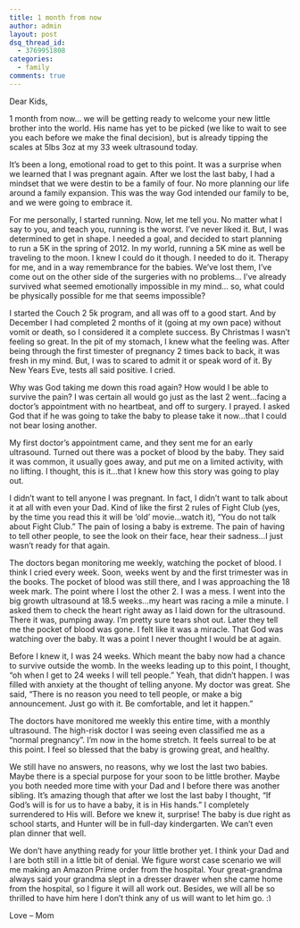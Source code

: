 ```yaml
---
title: 1 month from now
author: admin
layout: post
dsq_thread_id:
  - 3769951808
categories:
  - family
comments: true
---
```

Dear Kids,

1 month from now&#8230; we will be getting ready to welcome your new little brother into the world. His name has yet to be picked (we like to wait to see you each before we make the final decision), but is already tipping the scales at 5lbs 3oz at my 33 week ultrasound today.

It&#8217;s been a long, emotional road to get to this point. It was a surprise when we learned that I was pregnant again. After we lost the last baby, I had a mindset that we were destin to be a family of four. No more planning our life around a family expansion. This was the way God intended our family to be, and we were going to embrace it.

For me personally, I started running. Now, let me tell you. No matter what I say to you, and teach you, running is the worst. I&#8217;ve never liked it. But, I was determined to get in shape. I needed a goal, and decided to start planning to run a 5K in the spring of 2012. In my world, running a 5K mine as well be traveling to the moon. I knew I could do it though. I needed to do it. Therapy for me, and in a way remembrance for the babies. We&#8217;ve lost them, I&#8217;ve come out on the other side of the surgeries with no problems&#8230; I&#8217;ve already survived what seemed emotionally impossible in my mind&#8230; so, what could be physically possible for me that seems impossible?

I started the Couch 2 5k program, and all was off to a good start. And by December I had completed 2 months of it (going at my own pace) without vomit or death, so I considered it a complete success. By Christmas I wasn&#8217;t feeling so great. In the pit of my stomach, I knew what the feeling was. After being through the first timester of pregnancy 2 times back to back, it was fresh in my mind. But, I was to scared to admit it or speak word of it. By New Years Eve, tests all said positive. I cried.

Why was God taking me down this road again? How would I be able to survive the pain? I was certain all would go just as the last 2 went&#8230;facing a doctor&#8217;s appointment with no heartbeat, and off to surgery. I prayed. I asked God that if he was going to take the baby to please take it now&#8230;that I could not bear losing another.

My first doctor&#8217;s appointment came, and they sent me for an early ultrasound. Turned out there was a pocket of blood by the baby. They said it was common, it usually goes away, and put me on a limited activity, with no lifting. I thought, this is it&#8230;that I knew how this story was going to play out.

I didn&#8217;t want to tell anyone I was pregnant. In fact, I didn&#8217;t want to talk about it at all with even your Dad. Kind of like the first 2 rules of Fight Club (yes, by the time you read this it will be &#8216;old&#8217; movie&#8230;watch it), &#8220;You do not talk about Fight Club.&#8221; The pain of losing a baby is extreme. The pain of having to tell other people, to see the look on their face, hear their sadness&#8230;I just wasn&#8217;t ready for that again.

The doctors began monitoring me weekly, watching the pocket of blood. I think I cried every week. Soon, weeks went by and the first trimester was in the books. The pocket of blood was still there, and I was approaching the 18 week mark. The point where I lost the other 2. I was a mess. I went into the big growth ultrasound at 18.5 weeks&#8230;my heart was racing a mile a minute. I asked them to check the heart right away as I laid down for the ultrasound. There it was, pumping away. I&#8217;m pretty sure tears shot out. Later they tell me the pocket of blood was gone. I felt like it was a miracle. That God was watching over the baby. It was a point I never thought I would be at again.

Before I knew it, I was 24 weeks. Which meant the baby now had a chance to survive outside the womb. In the weeks leading up to this point, I thought, &#8220;oh when I get to 24 weeks I will tell people.&#8221; Yeah, that didn&#8217;t happen. I was filled with anxiety at the thought of telling anyone. My doctor was great. She said, &#8220;There is no reason you need to tell people, or make a big announcement. Just go with it. Be comfortable, and let it happen.&#8221;

The doctors have monitored me weekly this entire time, with a monthly ultrasound. The high-risk doctor I was seeing even classified me as a &#8220;normal pregnancy&#8221;. I&#8217;m now in the home stretch. It feels surreal to be at this point. I feel so blessed that the baby is growing great, and healthy.

We still have no answers, no reasons, why we lost the last two babies. Maybe there is a special purpose for your soon to be little brother. Maybe you both needed more time with your Dad and I before there was another sibling. It&#8217;s amazing though that after we lost the last baby I thought, &#8220;If God&#8217;s will is for us to have a baby, it is in His hands.&#8221; I completely surrendered to His will. Before we knew it, surprise! The baby is due right as school starts, and Hunter will be in full-day kindergarten. We can&#8217;t even plan dinner that well.

We don&#8217;t have anything ready for your little brother yet. I think your Dad and I are both still in a little bit of denial. We figure worst case scenario we will me making an Amazon Prime order from the hospital. Your great-grandma always said your grandma slept in a dresser drawer when she came home from the hospital, so I figure it will all work out. Besides, we will all be so thrilled to have him here I don&#8217;t think any of us will want to let him go. <img src="http://saragibby.com/wp-includes/images/smilies/simple-smile.png" alt=":)" class="wp-smiley" style="height: 1em; max-height: 1em;" />

Love &#8211; Mom
